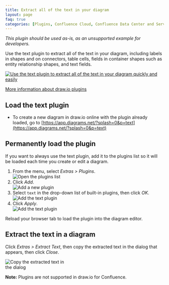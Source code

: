 ```yaml
---
title: Extract all of the text in your diagram
layout: page
faq: true
categories: [Plugins, Confluence Cloud, Confluence Data Center and Server]
---
```


_This plugin should be used as-is, as an unsupported example for developers._

Use the text plugin to extract all of the text in your diagram, including labels in shapes and on connectors, table cells, fields in container shapes such as entity relationship shapes, and text fields.

[<img src="/assets/img/blog/text-plugin.gif" style="max-width:100%;height:auto;" alt="Use the text plugin to extract all of the text in your diagram quickly and easily">](https://app.diagrams.net/?highlight=0000ff&edit=_blank&p=text&layers=1&nav=1&title=coffee-machine.drawio#R7VpLc9s2EP4tPWjaHpIRSUmmjrVi5TFpxxP3kfYGgiCJCAQ0ICjZ%2BfVdPCiSIi1Rrh07tX3wAMvFAtj98O0Co1GwyK%2FfSrTOfhUxYSN%2FHF%2BPgjcj35%2FPzuC%2FFtxYwXQ%2Bs4JU0tiKvFpwRb8SJxw7aUljUrQUlRBM0XVbiAXnBKuWDEkptm21RLD2rGuUko7gCiPWlf5FY5VZaeif1fJ3hKZZNbM3m9svOaqU3U6KDMVi2xAFF6NgIYVQtpVfLwjTvqv8Ysctb%2Fm6W5gkXA0ZwLMPEb72L9%2BzD59XX%2FGf%2F6j88ytnZYNY6TbsFqtuKg9IUfKYaCPjUXCeqZxB04PmF6LUjYsYKpUAkZAqE6ngiH0UYu30EsGVU%2FN0n%2FD4Fx0Z6EdM4JUVLSljbg7oOf0QeoWSYrVzvjaw86RWZigi7BzhVWoWuhBMSPjEBSfaVAzRdHupF3dRS8%2B7bnQ%2BKUQpMTngO%2BcqhWRK1AG9qdXTS2lM4IL0loicKHkDCpIwpOimDTzk8Jvu9OoQQ8NF%2BYSI%2B52IL0SSEGIgizPKdSsWpOA%2FKmhthVwdgIQOxzajilytkXHWFligDZNm%2BGHb5ylDReGCdyS2CWCiCujID2JEwgTvhjW%2BzHBIouRQNDdEKnJ90P%2FV15k7sI6xJq67rY%2B%2FV53prHH0K717j1jQidjfwIgvx3TgMZ0OPKbzgcfUwaKCwOBT6yxdCspVQwUOXwHr2gfJbsK742bSwc1vogOb457%2FroH18LCZnQYb78nDZtqBzSUr0xQQAAP5KFh2qScTeVQWx1NBm9wBFkuUU6Y9846wDVEUo56EgRhNYd43GGJIZD8iYErKU%2BjN6t7vBoFwDDqJJAkxwb2JJAqnk%2Bn4nhLJWTuReEFPJhn3ZJLw9Ewioi%2B6%2BvXH5jjUYbMxa6Z2xHUgVSm1uNhShTNoCG6nPIiMWWO7DknPpSgI%2FL1YTh%2BuKoCuC%2BcJp%2FZsCNl%2F11T%2BkDWCN7SWr%2Bj7KN073IxfB%2FDXgs7TLxzCl8LhP2BpPhRK3v%2Btcph3cLO7WkYE8ULnGak5E5k8%2FlJI3LGQ8PuSzwMWEp%2FIGlHZrCK00fccNl1iRQV35pfgLUYV1bdTWJsBjJAp4rTQGFAZMfB1xmwhspZiQ2NTmGgVkq%2BFRGbzuPMscbRA8cYNPz6zCmX%2F2WLqfbMKpR8ziQWAPexVuPEeIfQD6Q%2BDFzAAQ829ozICuUJDhmyIobQcYCGRniUqKYvLtTV4bmwbS1cECztxuY4EkrqZSJHXcNSOeK1XkViZNFg0%2F7mZDTIEUYa7knrdC%2F2FEWQWioqVATYma72Jap1CxmbRuTDWfiohIXDFbn74eQiUvecL5f1i2z97VCgvDQ4NCiU3ycFlro8CIxPwfjUwYpYGkS7cFcuBjpFEvcrsiSgs%2B3GC5O67goTj8GYFjgJfDwGOfxg4Q1Ps42S6sB35IOxGPryfRHenW5b38hb7bWpjf2Bt%2FBjXrFrHze7v8VUQ7MHR%2BsWNOsXQfM%2BQdVzH0PECvo%2FXFpC%2F%2BC7P3lrUVbSGjXKk6QjrkSYx66KNl3lkNCxh0dzUfxFJbN6jytAbiYsqMUauDmTAPbHOvQuAOzLLS5olpFHWQLHzuBG5zf00cWaNieO0OLnHfPoUkuJk%2FMReoLzuw3EfN576btDLjz08etvtsMuFR%2Bhvn1d7iLdBtXfnwuFvTpOBZPgEHpigW%2F%2BiwarXPwsJLv4F)

[More information about draw.io plugins](/doc/faq/plugins.html)

## Load the text plugin

* To create a new diagram in draw.io online with the plugin already loaded, go to [https://app.diagrams.net/?splash=0&p=text](https://app.diagrams.net/?splash=0&p=text)

## Permanently load the plugin

If you want to always use the text plugin, add it to the plugins list so it will be loaded each time you create or edit a diagram.

1. From the menu, select _Extras > Plugins_.
<br /><img src="/assets/img/blog/extras-plugins.png" style="width=100%;max-width:400px;height:auto;" alt="Open the plugins list">
2. Click _Add_.
<br /><img src="/assets/img/blog/add-plugin.png" style="width=100%;max-width:200px;height:auto;" alt="Add a new plugin">
3. Select ``text`` in the drop-down list of built-in plugins, then click _OK_.
<br /><img src="/assets/img/blog/add-number-plugin.png" style="width=100%;max-width:200px;height:auto;" alt="Add the text plugin">
4. Click _Apply_.
<br /><img src="/assets/img/blog/add-text-plugin-apply.png" style="width=100%;max-width:200px;height:auto;" alt="Add the text plugin">

Reload your browser tab to load the plugin into the diagram editor.

## Extract the text in a diagram

Click _Extras > Extract Text_, then copy the extracted text in the dialog that appears, then click _Close_.

<img src="/assets/img/blog/extracted-text.png" style="width=100%;max-width:200px;height:auto;" alt="Copy the extracted text in the dialog">

**Note:** Plugins are not supported in draw.io for Confluence.
